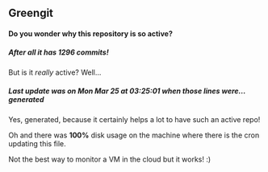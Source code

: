 ## Greengit

#### Do you wonder why this repository is so active?

##### After all it has 1296 commits!

But is it *really* active? Well...

##### Last update was on Mon Mar 25 at 03:25:01 when those lines were... generated

Yes, generated, because it certainly helps a lot to have such an active repo!

Oh and there was **100%** disk usage on the machine
where there is the cron updating this file.

Not the best way to monitor a VM in the cloud but it works! :)
